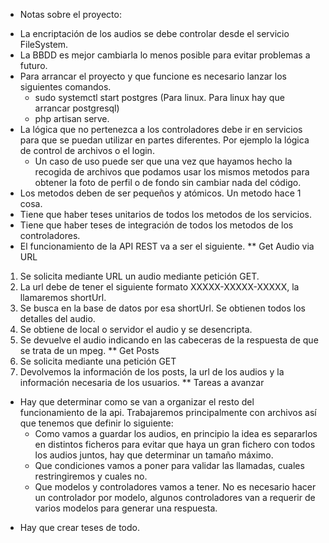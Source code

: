 * Notas sobre el proyecto:
+ La encriptación de los audios se debe controlar desde el servicio FileSystem.
+ La BBDD es mejor cambiarla lo menos posible para evitar problemas a futuro.
+ Para arrancar el proyecto y que funcione es necesario lanzar los siguientes comandos.
  - sudo systemctl start postgres (Para linux. Para linux hay que arrancar postgresql)
  - php artisan serve.
+ La lógica que no pertenezca a los controladores debe ir en servicios para que se puedan utilizar en partes diferentes. Por ejemplo la lógica de control de archivos o el login.
  - Un caso de uso puede ser que una vez que hayamos hecho la recogida de archivos que podamos usar los mismos metodos para obtener la foto de perfil o de fondo sin cambiar nada del código.
+ Los metodos deben de ser pequeños y atómicos. Un metodo hace 1 cosa. 
+ Tiene que haber teses unitarios de todos los metodos de los servicios.
+ Tiene que haber teses de integración de todos los metodos de los controladores.
+ El funcionamiento de la API REST va a ser el siguiente.
** Get Audio via URL
1) Se solicita mediante URL un audio mediante petición GET.
2) La url debe de tener el siguiente formato XXXXX-XXXXX-XXXXX, la llamaremos shortUrl.
3) Se busca en la base de datos por esa shortUrl. Se obtienen todos los detalles del audio.
4) Se obtiene de local o servidor el audio y se desencripta.
5) Se devuelve el audio indicando en las cabeceras de la respuesta de que se trata de un mpeg.
** Get Posts 
1) Se solicita mediante una petición GET 
2) Devolvemos la información de los posts, la url de los audios y la información necesaria de los usuarios.
** Tareas a avanzar
- Hay que determinar como se van a organizar el resto del funcionamiento de la api. Trabajaremos principalmente con archivos así que tenemos que definir lo siguiente:
  + Como vamos a guardar los audios, en principio la idea es separarlos en distintos ficheros para evitar que haya un gran fichero con todos los audios juntos, hay que determinar un tamaño máximo.
  + Que condiciones vamos a poner para validar las llamadas, cuales restringiremos y cuales no.
  + Que modelos y controladores vamos a tener. No es necesario hacer un controlador por modelo, algunos controladores van a requerir de varios modelos para generar una respuesta.
 + Hay que crear teses de todo.
